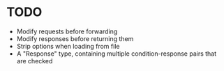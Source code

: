 # TODO

- Modify requests before forwarding
- Modify responses before returning them
- Strip options when loading from file
- A "Response" type, containing multiple condition-response pairs that are checked
